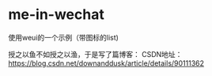 # me-in-wechat


使用weui的一个示例（带图标的list)

授之以鱼不如授之以渔，于是写了篇博客：
CSDN地址：https://blog.csdn.net/downanddusk/article/details/90111362
